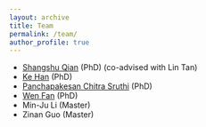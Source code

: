 ```yaml
---
layout: archive
title: Team
permalink: /team/
author_profile: true
---
```


- [Shangshu Qian](https://shangshu-qian.com/) (PhD) (co-advised with Lin Tan)
- [Ke Han](https://hanke580.github.io/) (PhD)
- [Panchapakesan Chitra Sruthi](https://www.cs.purdue.edu/people/graduate-students/psruthi.html) (PhD)
- [Wen Fan](https://fanweneddie.github.io/) (PhD)
- Min-Ju Li (Master)
- Zinan Guo (Master)
